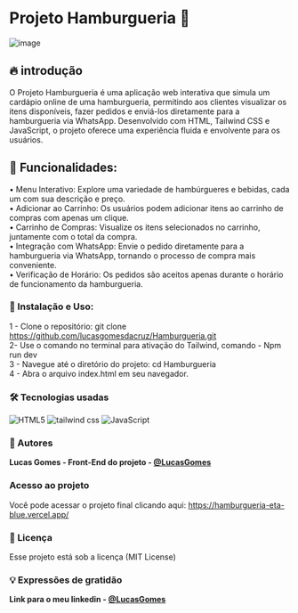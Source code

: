 # Projeto Hamburgueria 🍔
![image](https://github.com/lucasgomesdacruz/Hamburgueria/assets/112510742/0d7636ec-0b80-456f-ba06-2aeffe2b6285)

## 🔥 introdução
O Projeto Hamburgueria é uma aplicação web interativa que simula um cardápio online de uma hamburgueria, permitindo aos clientes visualizar os itens disponíveis, fazer pedidos e enviá-los diretamente para a hamburgueria via WhatsApp. Desenvolvido com HTML, Tailwind CSS e JavaScript, o projeto oferece uma experiência fluida e envolvente para os usuários.

## 🚀 Funcionalidades:
• Menu Interativo: Explore uma variedade de hambúrgueres e bebidas, cada um com sua descrição e preço. <br>
• Adicionar ao Carrinho: Os usuários podem adicionar itens ao carrinho de compras com apenas um clique. <br>
• Carrinho de Compras: Visualize os itens selecionados no carrinho, juntamente com o total da compra. <br>
• Integração com WhatsApp: Envie o pedido diretamente para a hamburgueria via WhatsApp, tornando o processo de compra mais conveniente. <br>
• Verificação de Horário: Os pedidos são aceitos apenas durante o horário de funcionamento da hamburgueria. <br>

### 📁 Instalação e Uso:
1 - Clone o repositório: git clone https://github.com/lucasgomesdacruz/Hamburgueria.git <br>
2- Use o comando no terminal para ativação do Tailwind, comando - Npm run dev <br>
3 - Navegue até o diretório do projeto: cd Hamburgueria <br>
4 - Abra o arquivo index.html em seu navegador. <br>

### 🛠️ Tecnologias usadas
![HTML5](https://img.shields.io/badge/html5-%23E34F26.svg?style=for-the-badge&logo=html5&logoColor=white) ![tailwind css](https://img.shields.io/badge/Tailwind_CSS-38B2AC?style=for-the-badge&logo=tailwind-css&logoColor=white) ![JavaScript](https://img.shields.io/badge/javascript-%23323330.svg?style=for-the-badge&logo=javascript&logoColor=%23F7DF1E) 

### 👷 Autores

**Lucas Gomes - Front-End do projeto - [@LucasGomes](https://github.com/lucasgomesdacruz)**

### Acesso ao projeto
Você pode acessar o projeto final clicando aqui: <a>https://hamburgueria-eta-blue.vercel.app/</a>

### 📄 Licença
Esse projeto está sob a licença (MIT License)

### 💡 Expressões de gratidão
**Link para o meu linkedin - [@LucasGomes](https://www.linkedin.com/in/lucaass1997)**
